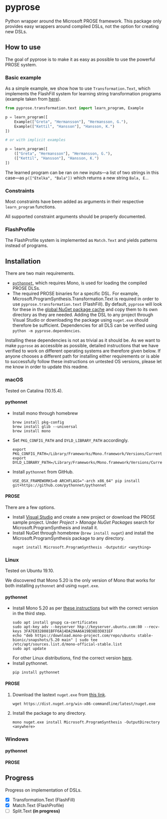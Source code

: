 # pyprose

Python wrapper around the Microsoft PROSE framework. This package only provides easy wrappers around compiled DSLs, not the option for creating new DSLs.

## How to use

The goal of pyprose is to make it as easy as possible to use the powerful PROSE system.

### Basic example

As a simple example, we show how to use `Transformation.Text`, which implements the FlashFill system for learning string  transformation programs (example taken from  [here](https://microsoft.github.io/prose/documentation/transformation-text/intro/)).

```python
from pyprose.transformation.text import learn_program, Example

p = learn_program([
    Example(["Greta", "Hermansson"], "Hermansson, G."),
    Example(["Kettil", "Hansson"], "Hansson, K.")
])

# or with implicit examples

p = learn_program([
    (["Greta", "Hermansson"], "Hermansson, G."),
    (["Kettil", "Hansson"], "Hansson, K.")
])
```

The learned program can be ran on new inputs—a list of two strings in this case—as `p(["Etelka", "Bala"])` which returns a new string `Bala, E.`.

### Constraints

Most constraints have been added as arguments in their respective `learn_program` functions.

All supported constraint arguments should be properly documented.

### FlashProfile

The FlashProfile system is implemented as `Match.Text` and yields patterns instead of programs.

## Installation

There are two main requirements.

* [`pythonnet`](http://pythonnet.github.io/), which requires Mono, is used for loading the compiled PROSE DLSs.
* The required PROSE binaries for a specific DSL. For example, Microsoft.ProgramSynthesis.Transformation.Text is required in order to use `pyprose.transformation.text` (FlashFill). By default, `pyprose` will look for these in the [global NuGet package cache](https://docs.microsoft.com/en-us/nuget/consume-packages/managing-the-global-packages-and-cache-folders) and copy them to its own directory as they are needed. Adding the DSL to any project through Visual Studio or downloading the package using `nuget.exe` should therefore be sufficient. Dependencies for all DLS can be verified using `python -m pyprose.dependencies`.

Installing these dependencies is not as trivial as it should be. As we want to make `pyprose` as accessible as possible, detailed instructions that we have verified to work on different operating systems are therefore given below. If anyone chooses a different path for installing either requirements or is able to successfully follow these instructions on untested OS versions, please let me know in order to update this readme.

### macOS

Tested on Catalina (10.15.4).

#### pythonnet

* Install mono through homebrew
  ```command
  brew install pkg-config
  brew install glib --universal
  brew install mono
  ```
* Set  `PKG_CONFIG_PATH` and `DYLD_LIBRARY_PATH` accordingly. 
  ```command
  export PKG_CONFIG_PATH=/Library/Frameworks/Mono.framework/Versions/Current/lib/pkgconfig
  export DYLD_LIBRARY_PATH=/Library/Frameworks/Mono.framework/Versions/Current/lib
  ```
* Install `pythonnet` from GitHub.
  ```command
  USE_OSX_FRAMEWORKS=0 ARCHFLAGS="-arch x86_64" pip install git+https://github.com/pythonnet/pythonnet
  ```

#### PROSE

There are a few options.

* Install [Visual Studio](https://visualstudio.microsoft.com/vs/mac/) and create a new project or download the PROSE sample project. Under *Project > Manage NuGet Packages* search for Microsoft.ProgramSynthesis and install it.
* Install NuGet through homebrew (`brew install nuget`) and install the Microsoft.ProgramSynthesis package to any directory.
  ```command
  nuget install Microsoft.ProgramSynthesis -Outputdir <anything>
  ```

### Linux

Tested on Ubuntu 19.10.

We discovered that Mono 5.20 is the only version of Mono that works for both installing `pythonnet` and using `nuget.exe`.

#### pythonnet

* Install Mono 5.20 as per [these instructions](https://www.mono-project.com/download/stable/#download-lin) but with the correct version in the third step.
  ```command
  sudo apt install gnupg ca-certificates
  sudo apt-key adv --keyserver hkp://keyserver.ubuntu.com:80 --recv-keys 3FA7E0328081BFF6A14DA29AA6A19B38D3D831EF
  echo "deb https://download.mono-project.com/repo/ubuntu stable-bionic/snapshots/5.20 main" | sudo tee /etc/apt/sources.list.d/mono-official-stable.list
  sudo apt update
  ```
  For other Linux distributions, find the correct version [here](http://download.mono-project.com/repo/).
* Install pythonnet.
  ```command
  pip install pythonnet
  ```

#### PROSE

1. Download the lastext `nuget.exe` from [this link](https://dist.nuget.org/win-x86-commandline/latest/nuget.exe).
   ```command
   wget https://dist.nuget.org/win-x86-commandline/latest/nuget.exe
   ```
2. Install the package to any directory.
   ```command
   mono nuget.exe install Microsoft.ProgramSynthesis -OutputDirectory <anywhere>
   ```

### Windows

#### pythonnet

#### PROSE

## Progress

Progress on implementation of DSLs.

- [x] Transformation.Text (FlashFill)
- [x] Match.Text (FlashProfile)
- [ ] Split.Text **(in progress)**
